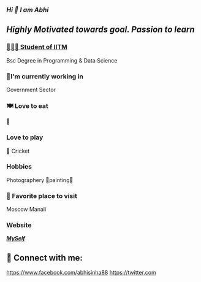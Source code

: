 ### ***Hi 👋 I am Abhi***
## ***Highly Motivated towards goal. Passion to learn***
### [🧑🏻‍💻 Student of IITM](https://onlinedegree.iitm.ac.in/)
Bsc Degree in Programming & Data Science
### 🔭I'm currently working in 
Government Sector
### 🍽️ Love to eat
🍗 
### Love to play 
🏏 Cricket
### Hobbies
Photographery 📸painting🎨
### 🚞 Favorite place to visit
Moscow 
Manali
### Website
***[MySelf](SINHA-IIT/sinha-iit.github.io)***
## 🤝 Connect with me:
https://www.facebook.com/abhisinha88
https://twitter.com
